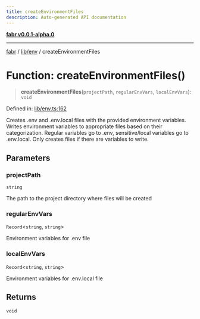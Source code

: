 ```yaml
---
title: createEnvironmentFiles
description: Auto-generated API documentation
---
```


[**fabr v0.0.1-alpha.0**](../../../README.md)

***

[fabr](../../../README.md) / [lib/env](../README.md) / createEnvironmentFiles

# Function: createEnvironmentFiles()

> **createEnvironmentFiles**(`projectPath`, `regularEnvVars`, `localEnvVars`): `void`

Defined in: [lib/env.ts:162](https://github.com/yashjawale/fabr/blob/main/src/lib/env.ts#L162)

Creates .env and .env.local files with the provided environment variables.
Writes environment variables to appropriate files based on their categorization.
Regular variables go to .env, sensitive/local variables go to .env.local.
Only creates files if there are variables to write.

## Parameters

### projectPath

`string`

The path to the project directory where files will be created

### regularEnvVars

`Record`\<`string`, `string`\>

Environment variables for .env file

### localEnvVars

`Record`\<`string`, `string`\>

Environment variables for .env.local file

## Returns

`void`
